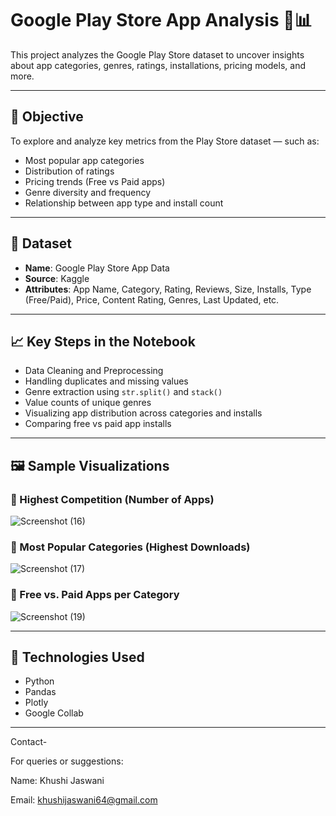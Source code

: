 # Google Play Store App Analysis 📱📊

This project analyzes the Google Play Store dataset to uncover insights about app categories, genres, ratings, installations, pricing models, and more.

---

## 📌 Objective
To explore and analyze key metrics from the Play Store dataset — such as:
- Most popular app categories
- Distribution of ratings
- Pricing trends (Free vs Paid apps)
- Genre diversity and frequency
- Relationship between app type and install count

---

## 📂 Dataset
- **Name**: Google Play Store App Data
- **Source**: Kaggle
- **Attributes**: App Name, Category, Rating, Reviews, Size, Installs, Type (Free/Paid), Price, Content Rating, Genres, Last Updated, etc.

---

## 📈 Key Steps in the Notebook
- Data Cleaning and Preprocessing
- Handling duplicates and missing values
- Genre extraction using `str.split()` and `stack()`
- Value counts of unique genres
- Visualizing app distribution across categories and installs
- Comparing free vs paid app installs

---

## 🖼️ Sample Visualizations

### 🔹 Highest Competition (Number of Apps)
![Screenshot (16)](https://github.com/user-attachments/assets/fc967ee6-dac8-46f6-a0c3-6fb2bb077ff2)


### 🔹 Most Popular Categories (Highest Downloads)
![Screenshot (17)](https://github.com/user-attachments/assets/dbd2240b-9075-4260-bcc7-fc321d1654f3)


### 🔹 Free vs. Paid Apps per Category
![Screenshot (19)](https://github.com/user-attachments/assets/8d00b999-02d3-48e3-8ece-a0bbbc16b1f2)

---

## 🔧 Technologies Used
- Python
- Pandas
- Plotly
- Google Collab

---

Contact-

For queries or suggestions:

Name: Khushi Jaswani

Email: khushijaswani64@gmail.com
